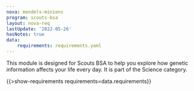 ```yaml
---
nova: mendels-minions
program: scouts-bsa
layout: nova-req
lastUpdate: '2022-05-26'
hasNotes: true
data:
    requirements: requirements.yaml
---
```


This module is designed for Scouts BSA to help you explore how genetic information affects your life every day.  It is part of the Science category.

{{>show-requirements requirements=data.requirements}}

